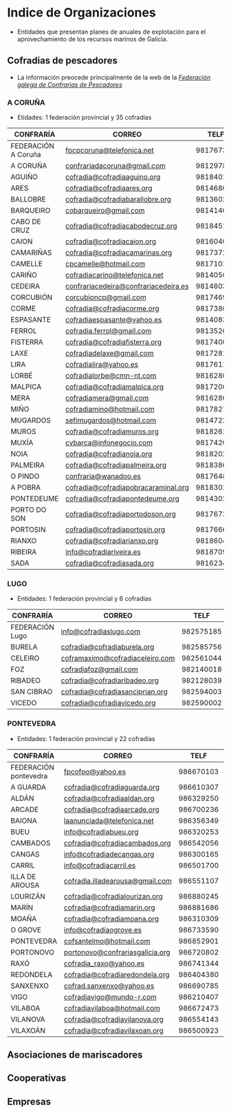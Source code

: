 # Indice de Organizaciones

* Entidades que presentan planes de anuales de explotación para el aprovechamiento de los recursos marinos de Galicia.

## Cofradias de pescadores

* La información preocede principalmente de la web de la [_Federación galega de Confrarias de Pescadores_](http://confrariasgalicia.org/)


### A CORUÑA

* Etidades: 1 federación provincial y 35 cofradías

|CONFRARÍA|CORREO|TELF|FAX|id_galirema|
|---------|------|----|---|----------:|
|FEDERACIÓN A Coruña|fpcpcoruna@telefonica.net|981767321|981767567|-|
|A CORUÑA|confrariadacoruna@gmail.com|981297852|981136952|1|
|AGUIÑO|cofradia@cofradiaaguino.org|981840151|981840168|7|
|ARES|cofradia@cofradiaares.org|981468017|981468017|10|
|BALLOBRE|cofradia@cofradiabarallobre.org|981360274|981360028|12|
|BARQUEIRO|cobarqueiro@gmail.com|981414074|981414074|43|
|CABO DE CRUZ|cofradia@cofradiacabodecruz.org|981845199|981847835|15|
|CAION|cofradia@cofradiacaion.org|981604005|981604005|16|
|CAMARIÑAS|cofradia@cofradiacamarinas.org|981737219|981737219|17|
|CAMELLE|cpcamelle@hotmail.com|981710106|981710106|19|
|CARIÑO|cofradiacarino@telefonica.net|981405009|981406070|21|
|CEDEIRA|confrariacedeira@confrariacedeira.es|981480389|981482179|23|
|CORCUBIÓN|corcubioncp@gmail.com|981746951|981746951|25|
|CORME|cofradia@cofradiacorme.org|981738043|981738626|26|
|ESPASANTE|cofradiaespasante@yahoo.es|981408377|981408144|27|
|FERROL|cofradia.ferrol@gmail.com|981352625|981352362|2|
|FISTERRA|cofradia@cofradiafisterra.org|981740079|981740079|28|
|LAXE|cofradiadelaxe@gmail.com|981728100|981735318|30|
|LIRA|cofradialira@yahoo.es|981761164|981761164|31|
|LORBÉ|cofradialorbe@cmn-nt.com|981628056|981628056|32|
|MALPICA|cofradia@cofradiamalpica.org|981720011|981720000|34|
|MERA|cofradiamera@gmail.com|981628065|981628065|36|
|MIÑO|cofradiamino@hotmail.com|981782755|981782755|37|
|MUGARDOS|sefimugardos@hotmail.com|981472227|981470077|39|
|MUROS|cofradia@cofradiamuros.org|981826143|981826319|40|
|MUXÍA|cvbarca@infonegocio.com|981742030|981742477|41|
|NOIA|cofradia@cofradianoia.org|981820200|981824017|42|
|PALMEIRA|cofradia@cofradiapalmeira.org|981838664|981838644|46|
|O PINDO|confraria@wanadoo.es|981764815|981764815|45|
|A POBRA|cofradia@cofradiapobracaraminal.org|981830107|981830575|47|
|PONTEDEUME|cofradia@cofradiapontedeume.org|981430275|981431379|48|
|PORTO DO SON|cofradia@cofradiaportodoson.org|981767321|981767567|49|
|PORTOSIN|cofradia@cofradiaportosin.org|981766650|981766485|50|
|RIANXO|cofradia@cofradiarianxo.org|981860477|981860477|54|
|RIBEIRA|info@cofradiariveira.es|981870962|981870964|56|
|SADA|cofradia@cofradiasada.org|981623407|981621337|59|
 

### LUGO

* Entidades: 1 federación provincial y 6 cofradías

|CONFRARÍA|CORREO|TELF|FAX|id_galirema|
|---------|------|----|---|----------:|
|FEDERACIÓN Lugo|info@cofradiaslugo.com|982575185|982575185|-|
|BURELA|cofradia@cofradiaburela.org|982585756|982585144|14|
|CELEIRO|coframaximo@cofradiaceleiro.com|982561044|982562856|24|
|FOZ|cofradiafoz@gmail.com|982140018|982140012|4|
|RIBADEO|cofradia@cofradiaribadeo.org|982128039|982128039|55|
|SAN CIBRAO|cofradia@cofradiasanciprian.org|982594003|982594201|58|
|VICEDO|cofradia@cofradiavicedo.org|982590002|982590002|61|
 

### PONTEVEDRA

* Entidades: 1 federación provincial y 22 cofradías

|CONFRARÍA|CORREO|TELF|FAX|id_galirema|
|---------|------|----|---|----------:|
|FEDERACIÓN pontevedra|fpcofpo@yahoo.es|986670103|986670140|-|
|A GUARDA|cofradia@cofradiaguarda.org|986610307|986609300|6|
|ALDÁN|cofradia@cofradiaaldan.org|986329250|986329250|8|
|ARCADE|cofradia@cofradiaarcade.org|986700236|986700246|9|
|BAIONA|laanunciada@telefonica.net|986356349|986355361|11|
|BUEU|info@cofradiabueu.org|986320253|986320679|13|
|CAMBADOS|cofradia@cofradiacambados.org|986542056|986543037|18|
|CANGAS|info@cofradiadecangas.org|986300165|986303688|20|
|CARRIL|info@cofradiacarril.es|986501700|986507438|22|
|ILLA DE AROUSA|cofradia.illadearousa@gmail.com|986551107|986527291|29|
|LOURIZÁN|cofradia@cofradialourizan.org|986880245|986891667|33|
|MARÍN|cofradia@cofradiamarin.org|986881686|986882550|35|
|MOAÑA|cofradia@cofradiamoana.org|986310309|986310309|38|
|O GROVE|info@cofradiaogrove.es|986733590|986732828|44|
|PONTEVEDRA|cofsantelmo@hotmail.com|986852901|986864895|5|
|PORTONOVO|portonovo@confrariasgalicia.org|986720802|986734399|51|
|RAXÓ|cofradia_raxo@yahoo.es|986741344|986741344|52|
|REDONDELA|cofradia@cofradiaredondela.org|986404380|986404380|53|
|SANXENXO|cofrad.sanxenxo@yahoo.es|986690785|986690785|60|
|VIGO|cofradiavigo@mundo-r.com|986210407|986211647|62|
|VILABOA|cofradiavilaboa@hotmail.com|986672473|986672473|63|
|VILANOVA|cofradia@cofradiavilanova.org|986554143|986561153|64|
|VILAXOÁN|cofradia@cofradiavilaxoan.org|986500923|986500924|65|




## Asociaciones de mariscadores


## Cooperativas


## Empresas




